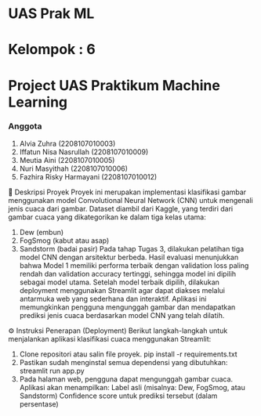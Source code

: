 # UAS Prak ML

# Kelompok : 6
# Project UAS Praktikum Machine Learning
### Anggota
1. Alvia Zuhra (2208107010003)
2. Iffatun Nisa Nasrullah (2208107010009)
3. Meutia Aini (2208107010005)
4. Nuri Masyithah (2208107010006)
5. Fazhira Risky Harmayani (2208107010012)

📝 Deskripsi Proyek
Proyek ini merupakan implementasi klasifikasi gambar menggunakan model Convolutional Neural Network (CNN) untuk mengenali jenis cuaca dari gambar. Dataset diambil dari Kaggle, yang terdiri dari gambar cuaca yang dikategorikan ke dalam tiga kelas utama:
1. Dew (embun)
2. FogSmog (kabut atau asap)
3. Sandstorm (badai pasir)
Pada tahap Tugas 3, dilakukan pelatihan tiga model CNN dengan arsitektur berbeda. Hasil evaluasi menunjukkan bahwa Model 1 memiliki performa terbaik dengan validation loss paling rendah dan validation accuracy tertinggi, sehingga model ini dipilih sebagai model utama.
Setelah model terbaik dipilih, dilakukan deployment menggunakan Streamlit agar dapat diakses melalui antarmuka web yang sederhana dan interaktif. Aplikasi ini memungkinkan pengguna mengunggah gambar dan mendapatkan prediksi jenis cuaca berdasarkan model CNN yang telah dilatih.

⚙️ Instruksi Penerapan (Deployment)
Berikut langkah-langkah untuk menjalankan aplikasi klasifikasi cuaca menggunakan Streamlit:
1. Clone repositori atau salin file proyek.
   pip install -r requirements.txt
2. Pastikan sudah menginstal semua dependensi yang dibutuhkan:
   streamlit run app.py
3. Pada halaman web, pengguna dapat mengunggah gambar cuaca. Aplikasi akan menampilkan:
   Label asli (misalnya: Dew, FogSmog, atau Sandstorm)
   Confidence score untuk prediksi tersebut (dalam persentase)
